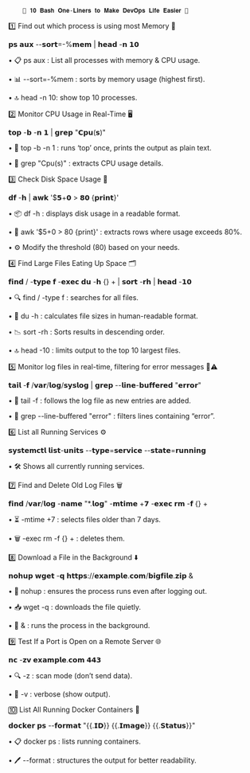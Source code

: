         🚀 𝟏𝟎 𝐁𝐚𝐬𝐡 𝐎𝐧𝐞-𝐋𝐢𝐧𝐞𝐫𝐬 𝐭𝐨 𝐌𝐚𝐤𝐞 𝐃𝐞𝐯𝐎𝐩𝐬 𝐋𝐢𝐟𝐞 𝐄𝐚𝐬𝐢𝐞𝐫 🚀

1️⃣ Find out which process is using most Memory 💾

𝗽𝘀 𝗮𝘂𝘅 --𝘀𝗼𝗿𝘁=-%𝗺𝗲𝗺 | 𝗵𝗲𝗮𝗱 -𝗻 𝟭𝟬

•	📋 ps aux : List all processes with memory & CPU usage.

•	📊 --sort=-%mem : sorts by memory usage (highest first).

•	🔝 head -n 10: show top 10 processes. 



2️⃣ Monitor CPU Usage in Real-Time 🖥️

𝘁𝗼𝗽 -𝗯 -𝗻 𝟭 | 𝗴𝗿𝗲𝗽 "𝗖𝗽𝘂(𝘀)"

•	📝 top -b -n 1 : runs ‘top’ once, prints the output as plain text.

•	🎯 grep "Cpu(s)" : extracts CPU usage details.



3️⃣ Check Disk Space Usage 💽

𝗱𝗳 -𝗵 | 𝗮𝘄𝗸 '$𝟱+𝟬 > 𝟴𝟬 {𝗽𝗿𝗶𝗻𝘁}'

•	📦 df -h : displays disk usage in a readable format.

•	🚨 awk '$5+0 > 80 {print}' : extracts rows where usage exceeds 80%.

•	⚙️ Modify the threshold (80) based on your needs.



4️⃣ Find Large Files Eating Up Space 🗂️

𝗳𝗶𝗻𝗱 / -𝘁𝘆𝗽𝗲 𝗳 -𝗲𝘅𝗲𝗰 𝗱𝘂 -𝗵 {} + | 𝘀𝗼𝗿𝘁 -𝗿𝗵 | 𝗵𝗲𝗮𝗱 -𝟭𝟬

•	🔍 find / -type f : searches for all files.

•	📏 du -h : calculates file sizes in human-readable format.

•	📉 sort -rh : Sorts results in descending order.

•	🔝 head -10 : limits output to the top 10 largest files.



5️⃣ Monitor log files in real-time, filtering for error messages 📜⚠️

𝘁𝗮𝗶𝗹 -𝗳 /𝘃𝗮𝗿/𝗹𝗼𝗴/𝘀𝘆𝘀𝗹𝗼𝗴 | 𝗴𝗿𝗲𝗽 --𝗹𝗶𝗻𝗲-𝗯𝘂𝗳𝗳𝗲𝗿𝗲𝗱 "𝗲𝗿𝗿𝗼𝗿"

•	📡 tail -f : follows the log file as new entries are added.

•	🎯 grep --line-buffered "error" : filters lines containing “error”.



6️⃣ List all Running Services ⚙️

𝘀𝘆𝘀𝘁𝗲𝗺𝗰𝘁𝗹 𝗹𝗶𝘀𝘁-𝘂𝗻𝗶𝘁𝘀 --𝘁𝘆𝗽𝗲=𝘀𝗲𝗿𝘃𝗶𝗰𝗲 --𝘀𝘁𝗮𝘁𝗲=𝗿𝘂𝗻𝗻𝗶𝗻𝗴

•	🛠️ Shows all currently running services.



7️⃣ Find and Delete Old Log Files 🗑️

𝗳𝗶𝗻𝗱 /𝘃𝗮𝗿/𝗹𝗼𝗴 -𝗻𝗮𝗺𝗲 "*.𝗹𝗼𝗴" -𝗺𝘁𝗶𝗺𝗲 +𝟳 -𝗲𝘅𝗲𝗰 𝗿𝗺 -𝗳 {} +

•	⏳ -mtime +7 : selects files older than 7 days.

•	🗑️ -exec rm -f {} + : deletes them.



8️⃣ Download a File in the Background ⬇️

𝗻𝗼𝗵𝘂𝗽 𝘄𝗴𝗲𝘁 -𝗾 𝗵𝘁𝘁𝗽𝘀://𝗲𝘅𝗮𝗺𝗽𝗹𝗲.𝗰𝗼𝗺/𝗯𝗶𝗴𝗳𝗶𝗹𝗲.𝘇𝗶𝗽 &

•	🔄 nohup : ensures the process runs even after logging out.

•	📥 wget -q : downloads the file quietly.

•	🏃 & : runs the process in the background.



9️⃣ Test If a Port is Open on a Remote Server 🌐

𝗻𝗰 -𝘇𝘃 𝗲𝘅𝗮𝗺𝗽𝗹𝗲.𝗰𝗼𝗺 𝟰𝟰𝟯

•	🔍 -z : scan mode (don’t send data).

•	📢 -v : verbose (show output).



🔟 List All Running Docker Containers 🐳

𝗱𝗼𝗰𝗸𝗲𝗿 𝗽𝘀 --𝗳𝗼𝗿𝗺𝗮𝘁 "{{.𝗜𝗗}} {{.𝗜𝗺𝗮𝗴𝗲}} {{.𝗦𝘁𝗮𝘁𝘂𝘀}}"

•	📋 docker ps : lists running containers.

•	🖊️ --format : structures the output for better readability.




